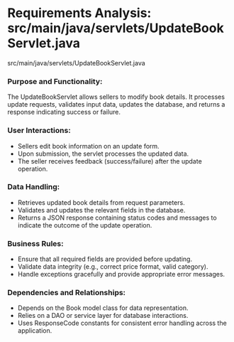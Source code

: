 # Requirements Analysis: src/main/java/servlets/UpdateBookServlet.java

src/main/java/servlets/UpdateBookServlet.java
### Purpose and Functionality:
The UpdateBookServlet allows sellers to modify book details. It processes update requests, validates input data, updates the database, and returns a response indicating success or failure.

### User Interactions:
- Sellers edit book information on an update form.
- Upon submission, the servlet processes the updated data.
- The seller receives feedback (success/failure) after the update operation.

### Data Handling:
- Retrieves updated book details from request parameters.
- Validates and updates the relevant fields in the database.
- Returns a JSON response containing status codes and messages to indicate the outcome of the update operation.

### Business Rules:
- Ensure that all required fields are provided before updating.
- Validate data integrity (e.g., correct price format, valid category).
- Handle exceptions gracefully and provide appropriate error messages.

### Dependencies and Relationships:
- Depends on the Book model class for data representation.
- Relies on a DAO or service layer for database interactions.
- Uses ResponseCode constants for consistent error handling across the application.